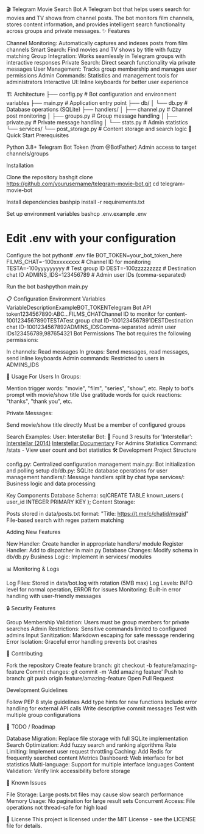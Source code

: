 🎬 Telegram Movie Search Bot
A Telegram bot that helps users search for movies and TV shows from channel posts. The bot monitors film channels, stores content information, and provides intelligent search functionality across groups and private messages.
✨ Features

Channel Monitoring: Automatically captures and indexes posts from film channels
Smart Search: Find movies and TV shows by title with fuzzy matching
Group Integration: Works seamlessly in Telegram groups with interactive responses
Private Search: Direct search functionality via private messages
User Management: Tracks group membership and manages user permissions
Admin Commands: Statistics and management tools for administrators
Interactive UI: Inline keyboards for better user experience

🏗️ Architecture
├── config.py              # Bot configuration and environment variables
├── main.py                 # Application entry point
├── db/
│   └── db.py              # Database operations (SQLite)
├── handlers/
│   ├── channel.py         # Channel post monitoring
│   ├── groups.py          # Group message handling
│   ├── private.py         # Private message handling
│   └── stats.py           # Admin statistics
└── services/
    └── post_storage.py    # Content storage and search logic
🚀 Quick Start
Prerequisites

Python 3.8+
Telegram Bot Token (from @BotFather)
Admin access to target channels/groups

Installation

Clone the repository
bashgit clone https://github.com/yourusername/telegram-movie-bot.git
cd telegram-movie-bot

Install dependencies
bashpip install -r requirements.txt

Set up environment variables
bashcp .env.example .env
# Edit .env with your configuration

Configure the bot
python# .env file
BOT_TOKEN=your_bot_token_here
FILMS_CHAT=-100xxxxxxxxx    # Channel ID for monitoring
TESTA=-100yyyyyyyyy         # Test group ID
DEST=-100zzzzzzzzz          # Destination chat ID
ADMINS_IDS=123456789        # Admin user IDs (comma-separated)

Run the bot
bashpython main.py


📋 Configuration
Environment Variables
VariableDescriptionExampleBOT_TOKENTelegram Bot API token1234567890:ABC...FILMS_CHATChannel ID to monitor for content-1001234567890TESTATest group chat ID-1001234567891DESTDestination chat ID-1001234567892ADMINS_IDSComma-separated admin user IDs123456789,987654321
Bot Permissions
The bot requires the following permissions:

In channels: Read messages
In groups: Send messages, read messages, send inline keyboards
Admin commands: Restricted to users in ADMINS_IDS

🔧 Usage
For Users
In Groups:

Mention trigger words: "movie", "film", "series", "show", etc.
Reply to bot's prompt with movie/show title
Use gratitude words for quick reactions: "thanks", "thank you", etc.

Private Messages:

Send movie/show title directly
Must be a member of configured groups

Search Examples:
User: Interstellar
Bot: 🎯 Found 3 results for 'Interstellar':
[Interstellar (2014)](https://t.me/c/1234567890/123)
[Interstellar Documentary](https://t.me/c/1234567890/124)
For Admins
Statistics Command:
/stats - View user count and bot statistics
🛠️ Development
Project Structure

config.py: Centralized configuration management
main.py: Bot initialization and polling setup
db/db.py: SQLite database operations for user management
handlers/: Message handlers split by chat type
services/: Business logic and data processing

Key Components
Database Schema:
sqlCREATE TABLE known_users (
    user_id INTEGER PRIMARY KEY
);
Content Storage:

Posts stored in data/posts.txt format: "Title: https://t.me/c/chatid/msgid"
File-based search with regex pattern matching

Adding New Features

New Handler: Create handler in appropriate handlers/ module
Register Handler: Add to dispatcher in main.py
Database Changes: Modify schema in db/db.py
Business Logic: Implement in services/ modules

📊 Monitoring & Logs

Log Files: Stored in data/bot.log with rotation (5MB max)
Log Levels: INFO level for normal operation, ERROR for issues
Monitoring: Built-in error handling with user-friendly messages

🔒 Security Features

Group Membership Validation: Users must be group members for private searches
Admin Restrictions: Sensitive commands limited to configured admins
Input Sanitization: Markdown escaping for safe message rendering
Error Isolation: Graceful error handling prevents bot crashes

🤝 Contributing

Fork the repository
Create feature branch: git checkout -b feature/amazing-feature
Commit changes: git commit -m 'Add amazing feature'
Push to branch: git push origin feature/amazing-feature
Open Pull Request

Development Guidelines

Follow PEP 8 style guidelines
Add type hints for new functions
Include error handling for external API calls
Write descriptive commit messages
Test with multiple group configurations

📝 TODO / Roadmap

 Database Migration: Replace file storage with full SQLite implementation
 Search Optimization: Add fuzzy search and ranking algorithms
 Rate Limiting: Implement user request throttling
 Caching: Add Redis for frequently searched content
 Metrics Dashboard: Web interface for bot statistics
 Multi-language: Support for multiple interface languages
 Content Validation: Verify link accessibility before storage

🐛 Known Issues

File Storage: Large posts.txt files may cause slow search performance
Memory Usage: No pagination for large result sets
Concurrent Access: File operations not thread-safe for high load

📄 License
This project is licensed under the MIT License - see the LICENSE file for details.
